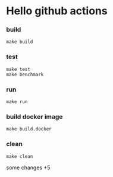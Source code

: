 # Hello github actions

### build
```
make build
```

### test
```
make test
make benchmark
```

### run
```
make run
```

### build docker image
```
make build.docker
```

### clean
```
make clean
```

some changes +5